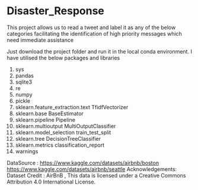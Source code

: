 # Disaster_Response

This project allows us to read a tweet and label it as any of the below categories facilitating the identification of high priority messages which need immediate assistance

Just download the project folder and run it in the local conda environment. 
I have utilised the below packages and libraries

1. sys
2. pandas
3. sqlite3
4. re 
5. numpy
6. pickle
7. sklearn.feature_extraction.text TfidfVectorizer
8. sklearn.base BaseEstimator
9. sklearn.pipeline Pipeline
10. sklearn.multioutput MultiOutputClassifier
11. sklearn.model_selection train_test_split
12. sklearn.tree DecisionTreeClassifier
13. sklearn.metrics classification_report
14. warnings



DataSource :
https://www.kaggle.com/datasets/airbnb/boston
https://www.kaggle.com/datasets/airbnb/seattle
Acknowledgements: Dataset Credit : AirBnB , This data is licensed under a Creative Commons Attribution 4.0 International License.
